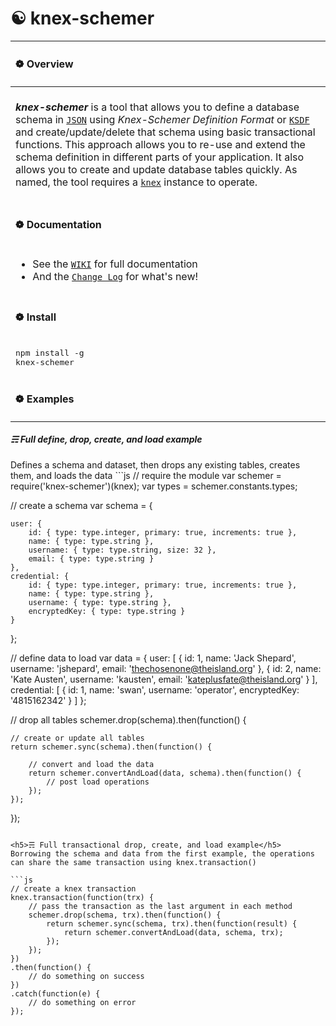 # ☯ knex-schemer
| <h4>❁ Overview</h4> |
| :--- |
| <br>***knex-schemer*** is a tool that allows you to define a database schema in [`JSON`](http://json.org/) using *Knex-Schemer Definition Format*  or [`KSDF`](https://github.com/bhoriuchi/knex-schemer/wiki/Knex-Schemer-Definition-Format) and create/update/delete that schema using basic transactional functions. This approach allows you to re-use and extend the schema definition in different parts of your application. It also allows you to create and update database tables quickly. As named, the tool requires a [`knex`](http://knexjs.org/) instance to operate.<br><br> |
| <h4>❁ Documentation</h4> |
| <ul><li>See the [`WIKI`](https://github.com/bhoriuchi/knex-schemer/wiki) for full documentation</li><li>And the [`Change Log`](https://github.com/bhoriuchi/knex-schemer/wiki/Change-Log) for what's new!</li></ul> |
| <h4>❁ Install</h4> |
| <pre>npm install -g knex-schemer</pre> |
| <h4>❁ Examples</h4> |

<h5>☴ Full define, drop, create, and load example</h5>
Defines a schema and dataset, then drops any existing tables, creates them, and loads the data
```js
// require the module
var schemer = require('knex-schemer')(knex);
var types   = schemer.constants.types;

// create a schema
var schema = {

    user: {
        id: { type: type.integer, primary: true, increments: true },
        name: { type: type.string },
        username: { type: type.string, size: 32 },
        email: { type: type.string }
    },
    credential: {
        id: { type: type.integer, primary: true, increments: true },
        name: { type: type.string },
        username: { type: type.string },
        encryptedKey: { type: type.string }
    }
};

// define data to load
var data = {
    user: [
        {
            id: 1,
            name: 'Jack Shepard',
            username: 'jshepard',
            email: 'thechosenone@theisland.org'
        },
        {
            id: 2,
            name: 'Kate Austen',
            username: 'kausten',
            email: 'kateplusfate@theisland.org'
        }
    ],
    credential: [
        {
            id: 1,
            name: 'swan',
            username: 'operator',
            encryptedKey: '4815162342'
        }
    ]
};

// drop all tables
schemer.drop(schema).then(function() {

    // create or update all tables
    return schemer.sync(schema).then(function() {

        // convert and load the data
        return schemer.convertAndLoad(data, schema).then(function() {
            // post load operations
        });
    });
});
```

<h5>☴ Full transactional drop, create, and load example</h5>
Borrowing the schema and data from the first example, the operations can share the same transaction using knex.transaction()

```js
// create a knex transaction
knex.transaction(function(trx) {
    // pass the transaction as the last argument in each method
    schemer.drop(schema, trx).then(function() {
        return schemer.sync(schema, trx).then(function(result) {
            return schemer.convertAndLoad(data, schema, trx);
        });
    });
})
.then(function() {
    // do something on success
})
.catch(function(e) {
    // do something on error
});
```